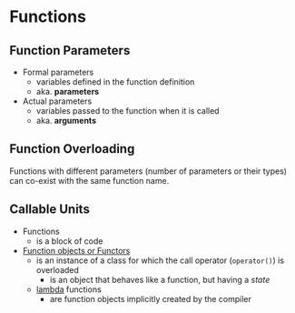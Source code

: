 # Functions

## Function Parameters

+ Formal parameters
	+ variables defined in the function definition
	+ aka. **parameters**
+ Actual parameters
	+ variables passed to the function when it is called
	+ aka. **arguments**

## Function Overloading

Functions with different parameters (number of parameters or their types) can co-exist with the same function name.

## Callable Units

+ Functions
	+ is a block of code
+ [Function objects or Functors](../STL/components/functions-functors.md)
	+ is an instance of a class for which the call operator (`operator()`) is overloaded
		+ is an object that behaves like a function, but having a *state*
	+ [lambda](lambda.md) functions
		+ are function objects implicitly created by the compiler
